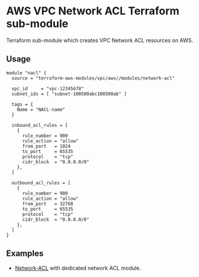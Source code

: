 # AWS VPC Network ACL Terraform sub-module

Terraform sub-module which creates VPC Network ACL resources on AWS.

## Usage

```hcl
module "nacl" {
  source = "terraform-aws-modules/vpc/aws//modules/network-acl"

  vpc_id     = "vpc-12345678"
  subnet_ids = [ "subnet-100500abc100500ab" ]

  tags = {
    Name = "NACL-name"
  }

  inbound_acl_rules = [
    {
      rule_number = 900
      rule_action = "allow"
      from_port   = 1024
      to_port     = 65535
      protocol    = "tcp"
      cidr_block  = "0.0.0.0/0"
    },
  ]

  outbound_acl_rules = [
    {
      rule_number = 900
      rule_action = "allow"
      from_port   = 32768
      to_port     = 65535
      protocol    = "tcp"
      cidr_block  = "0.0.0.0/0"
    },
  ]
}
```

## Examples

- [Network-ACL](../../examples/network-acl) with dedicated network ACL module.
